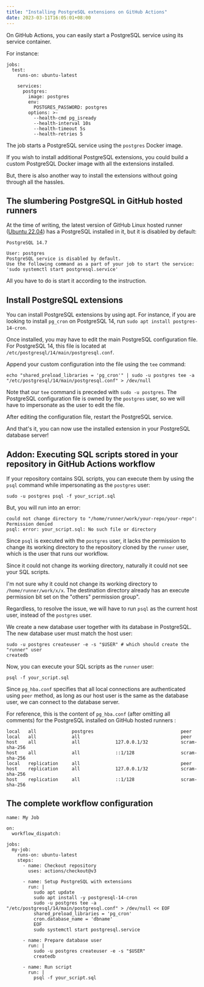```yaml
---
title: "Installing PostgreSQL extensions on GitHub Actions"
date: 2023-03-11T16:05:01+08:00
---
```

On GitHub Actions, you can easily start a PostgreSQL service using its service container.

For instance:

```
jobs:
  test:
    runs-on: ubuntu-latest

    services:
      postgres:
        image: postgres
        env:
          POSTGRES_PASSWORD: postgres
        options: >-
          --health-cmd pg_isready
          --health-interval 10s
          --health-timeout 5s
          --health-retries 5
```

The job starts a PostgreSQL service using the `postgres` Docker image.

If you wish to install additional PostgreSQL extensions, you could build a custom PostgreSQL Docker image with all the extensions installed.

But, there is also another way to install the extensions without going through all the hassles.

## The slumbering PostgreSQL in GitHub hosted runners

At the time of writing, the latest version of GitHub Linux hosted runner ([Ubuntu 22.04](https://github.com/actions/runner-images/blob/2e2fb133890aeb7f2999b36a37ad221d50f15ece/images/linux/Ubuntu2204-Readme.md)) has a PostgreSQL installed in it, but it is disabled by default:

```
PostgreSQL 14.7

User: postgres
PostgreSQL service is disabled by default.
Use the following command as a part of your job to start the service: 'sudo systemctl start postgresql.service'
```

All you have to do is start it according to the instruction.

## Install PostgreSQL extensions

You can install PostgreSQL extensions by using apt. For instance, if you are looking to install `pg_cron` on PostgreSQL 14, run `sudo apt install postgres-14-cron`.

Once installed, you may have to edit the main PostgreSQL configuration file. For PostgreSQL 14, this file is located at `/etc/postgresql/14/main/postgresql.conf`.

Append your custom configuration into the file using the `tee` command:

```
echo "shared_preload_libraries = 'pg_cron'" | sudo -u postgres tee -a "/etc/postgresql/14/main/postgresql.conf" > /dev/null
```

Note that our `tee` command is preceded with `sudo -u postgres`. The PostgreSQL configuration file is owned by the `postgres` user, so we will have to impersonate as the user to edit the file.

After editing the configuration file, restart the PostgreSQL service.

And that's it, you can now use the installed extension in your PostgreSQL database server!

## Addon: Executing SQL scripts stored in your repository in GitHub Actions workflow

If your repository contains SQL scripts, you can execute them by using the `psql` command while impersonating as the `postgres` user:

```
sudo -u postgres psql -f your_script.sql
```

But, you will run into an error:

```
could not change directory to "/home/runner/work/your-repo/your-repo": Permission denied
psql: error: your_script.sql: No such file or directory
```

Since `psql` is executed with the `postgres` user, it lacks the permission to change its working directory to the repository cloned by the `runner` user, which is the user that runs our workflow.

Since it could not change its working directory, naturally it could not see your SQL scripts.

I'm not sure why it could not change its working directory to `/home/runner/work/x/x`. The destination directory already has an execute permission bit set on the "others" permission group".

Regardless, to resolve the issue, we will have to run `psql` as the current host user, instead of the `postgres` user.

We create a new database user together with its database in PostgreSQL. The new database user must match the host user:

```
sudo -u postgres createuser -e -s "$USER" # which should create the "runner" user
createdb
```

Now, you can execute your SQL scripts as the `runner` user:

```
psql -f your_script.sql
```

Since `pg_hba.conf` specifies that all local connections are authenticated using `peer` method, as long as our host user is the same as the database user, we can connect to the database server.

For reference, this is the content of `pg_hba.conf` (after omitting all comments) for the PostgreSQL installed on GitHub hosted runners :

```
local   all             postgres                                peer
local   all             all                                     peer
host    all             all             127.0.0.1/32            scram-sha-256
host    all             all             ::1/128                 scram-sha-256
local   replication     all                                     peer
host    replication     all             127.0.0.1/32            scram-sha-256
host    replication     all             ::1/128                 scram-sha-256
```

## The complete workflow configuration

```
name: My Job

on:
  workflow_dispatch:

jobs:
  my-job:
    runs-on: ubuntu-latest
    steps:
      - name: Checkout repository
        uses: actions/checkout@v3

      - name: Setup PostgreSQL with extensions
        run: |
          sudo apt update
          sudo apt install -y postgresql-14-cron
          sudo -u postgres tee -a "/etc/postgresql/14/main/postgresql.conf" > /dev/null << EOF
          shared_preload_libraries = 'pg_cron'
          cron.database_name = 'dbname'
          EOF
          sudo systemctl start postgresql.service

      - name: Prepare database user
        run: |
          sudo -u postgres createuser -e -s "$USER"
          createdb

      - name: Run script
        run: |
          psql -f your_script.sql
```
